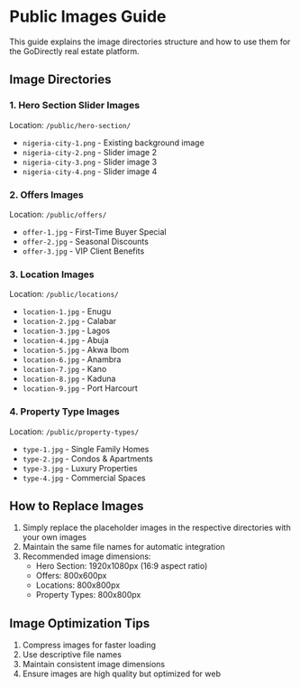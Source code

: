 # Public Images Guide

This guide explains the image directories structure and how to use them for the GoDirectly real estate platform.

## Image Directories

### 1. Hero Section Slider Images
Location: `/public/hero-section/`
- `nigeria-city-1.png` - Existing background image
- `nigeria-city-2.png` - Slider image 2
- `nigeria-city-3.png` - Slider image 3
- `nigeria-city-4.png` - Slider image 4

### 2. Offers Images
Location: `/public/offers/`
- `offer-1.jpg` - First-Time Buyer Special
- `offer-2.jpg` - Seasonal Discounts
- `offer-3.jpg` - VIP Client Benefits

### 3. Location Images
Location: `/public/locations/`
- `location-1.jpg` - Enugu
- `location-2.jpg` - Calabar
- `location-3.jpg` - Lagos
- `location-4.jpg` - Abuja
- `location-5.jpg` - Akwa Ibom
- `location-6.jpg` - Anambra
- `location-7.jpg` - Kano
- `location-8.jpg` - Kaduna
- `location-9.jpg` - Port Harcourt

### 4. Property Type Images
Location: `/public/property-types/`
- `type-1.jpg` - Single Family Homes
- `type-2.jpg` - Condos & Apartments
- `type-3.jpg` - Luxury Properties
- `type-4.jpg` - Commercial Spaces

## How to Replace Images

1. Simply replace the placeholder images in the respective directories with your own images
2. Maintain the same file names for automatic integration
3. Recommended image dimensions:
   - Hero Section: 1920x1080px (16:9 aspect ratio)
   - Offers: 800x600px
   - Locations: 800x800px
   - Property Types: 800x800px

## Image Optimization Tips

1. Compress images for faster loading
2. Use descriptive file names
3. Maintain consistent image dimensions
4. Ensure images are high quality but optimized for web